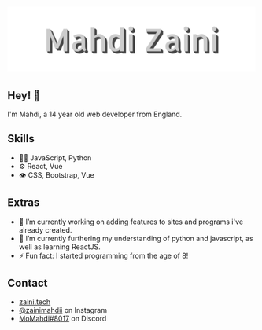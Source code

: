 <h1 align="center">
  <img src="https://raw.githubusercontent.com/mmzaini/mmzaini/master/name.svg" alt="Mahdi Zaini" />
</h1>


## Hey! 👋
I'm Mahdi, a 14 year old web developer from England.

## Skills
- 👨‍💻 JavaScript, Python
- ⚙️ React, Vue
- 👁️ CSS, Bootstrap, Vue

## Extras
- 🔭 I’m currently working on adding features to sites and programs i've already created.
- 🌱 I’m currently furthering my understanding of python and javascript, as well as learning ReactJS.
- ⚡ Fun fact: I started programming from the age of 8!

## Contact
- [zaini.tech](https://www.zaini.tech)
- [@zainimahdii](https://instagram.com/zainimahdii) on Instagram
- [MoMahdi#8017](./) on Discord
